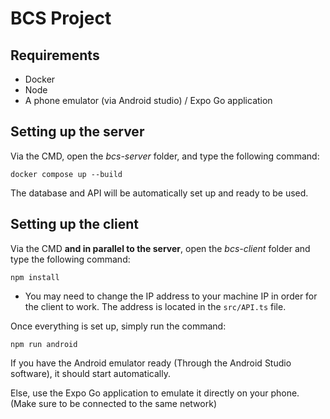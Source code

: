 # BCS Project

## Requirements

* Docker
* Node
* A phone emulator (via Android studio) / Expo Go application

## Setting up the server

Via the CMD, open the *bcs-server* folder, and type the following command:
```
docker compose up --build
```

The database and API will be automatically set up and ready to be used.

## Setting up the client

Via the CMD **and in parallel to the server**, open the *bcs-client* folder and type the following command:

```
npm install
```

* You may need to change the IP address to your machine IP in order for the client to work. The address is located in the `src/API.ts` file.

Once everything is set up, simply run the command:

```
npm run android
```

If you have the Android emulator ready (Through the Android Studio software), it should start automatically.

Else, use the Expo Go application to emulate it directly on your phone. (Make sure to be connected to the same network)
